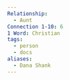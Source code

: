 ```yaml
---
Relationship:
  - Aunt
Connection 1-10: 6
1 Word: Christian
tags:
  - person
  - docs
aliases:
  - Dana Shank
---
```


